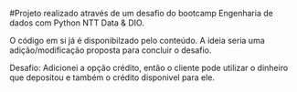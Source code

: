 #Projeto realizado através de um desafio do bootcamp Engenharia de dados com Python NTT Data & DIO.

O código em si já é disponibilzado pelo conteúdo.
A ideia seria uma adição/modificação proposta para concluir o desafio.

Desafio: Adicionei a opção crédito, então o cliente pode utilizar o dinheiro que depositou e também o crédito disponivel para ele.
